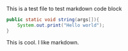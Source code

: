 This is a test file to test markdown code block
```java
public static void string(args[]){
    System.out.print("Hello world");
}
```
This is cool. 
I like markdown. 